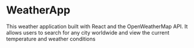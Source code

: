 # WeatherApp

This weather application built with React and the OpenWeatherMap API. It allows users to search for any city worldwide and view the current temperature and weather conditions

